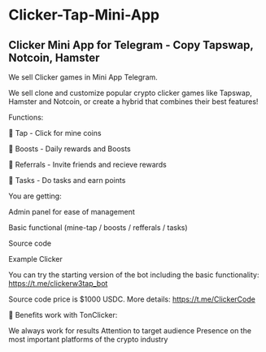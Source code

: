 # Clicker-Tap-Mini-App
Clicker Mini App for Telegram - Copy Tapswap, Notcoin, Hamster
------------------------------------------------------------------------------
We sell Clicker games in Mini App Telegram.

We sell clone and customize popular crypto clicker games like Tapswap, Hamster and Notcoin, or create a hybrid that combines their best features!

Functions:

🤘 Tap - Click for mine coins

🚀 Boosts - Daily rewards and Boosts

🤝 Referrals - Invite friends and recieve rewards

📝 Tasks - Do tasks and earn points

You are getting:

Admin panel for ease of management

Basic functional (mine-tap / boosts / refferals / tasks)

Source code

Example Clicker

You can try the starting version of the bot including the basic functionality: https://t.me/clickerw3tap_bot

Source code price is $1000 USDC. More details: https://t.me/ClickerCode

💎 Benefits work with TonClicker:

We always work for results
Attention to target audience
Presence on the most important platforms of the crypto industry
